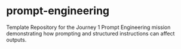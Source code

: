 # prompt-engineering
Template Repository for the Journey 1 Prompt Engineering mission demonstrating how prompting and structured instructions can affect outputs.
